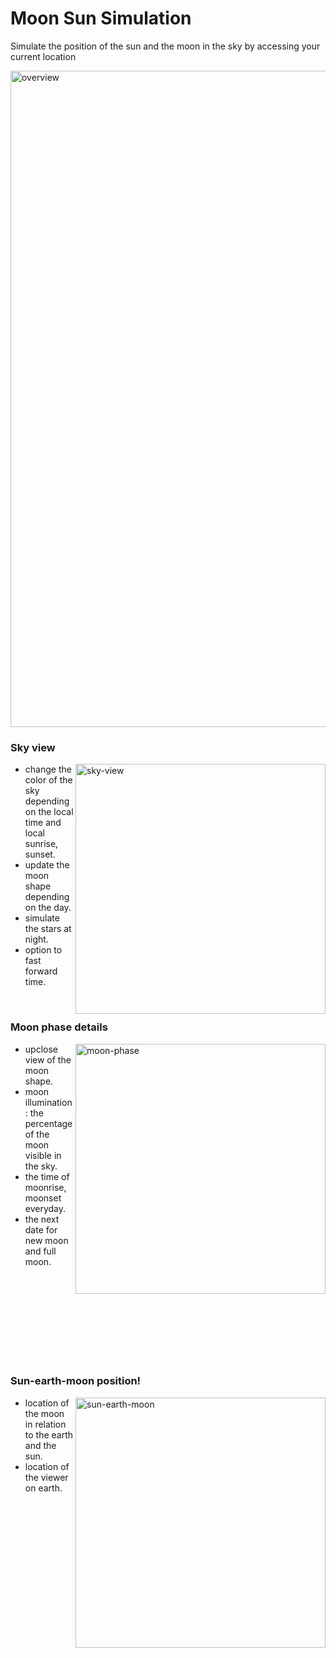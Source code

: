 # Moon Sun Simulation
Simulate the position of the sun and the moon in the sky by accessing your current location

<img width="1050" alt="overview" src="https://user-images.githubusercontent.com/77321721/113990516-bb8e5a00-987b-11eb-854a-e9744148f1ef.png">

### Sky view

<img width="400" align="right" alt="sky-view" src="https://user-images.githubusercontent.com/77321721/113996633-8d137d80-9881-11eb-963c-416197555825.gif">

- change the color of the sky depending on the local time and local sunrise, sunset.
- update the moon shape depending on the day.
- simulate the stars at night.
- option to fast forward time.

<br>



### Moon phase details
<img width="400" align="right" alt="moon-phase" src="https://user-images.githubusercontent.com/77321721/113996727-a3b9d480-9881-11eb-86be-6e969b67facb.gif">


- upclose view of the moon shape.
- moon illumination: the percentage of the moon visible in the sky.
- the time of moonrise, moonset everyday.
- the next date for new moon and full moon.

<br>
<br>
<br>
<br>
<br>
<br>
<br>
<br>


### Sun-earth-moon position!
<img width="400" align="right" alt="sun-earth-moon" src="https://user-images.githubusercontent.com/77321721/113997241-25a9fd80-9882-11eb-9e22-28cdd83a94c3.gif">


- location of the moon in relation to the earth and the sun.
- location of the viewer on earth.
